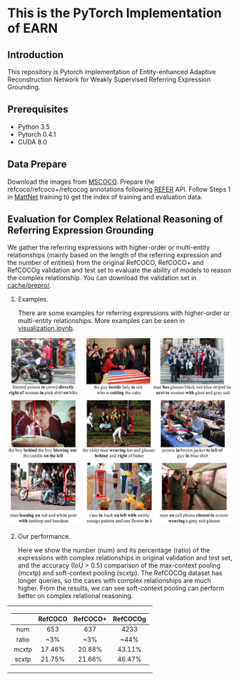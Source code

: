 # This is the PyTorch Implementation of EARN

## Introduction
This repository is Pytorch implementation of Entity-enhanced Adaptive Reconstruction Network for Weakly Supervised Referring Expression Grounding.

## Prerequisites

* Python 3.5
* Pytorch 0.4.1
* CUDA 8.0

## Data Prepare

Download the images from [MSCOCO](http://mscoco.org/dataset/#overview). Prepare the refcoco/refcoco+/refcocog annotations following [REFER](https://github.com/lichengunc/refer) API. Follow Steps 1 in [MattNet](https://github.com/lichengunc/MAttNet) training to get the index of training and evaluation data.

## Evaluation for Complex Relational Reasoning of Referring Expression Grounding
We gather the referring expressions with higher-order or multi-entity relationships (mainly based on the length of the referring expression and the number of entities) from the original RefCOCO, RefCOCO+ and RefCOCOg validation and test set to evaluate the ability of models to reason the complex relationship. You can download the validation set in [cache/prepro/](cache/prepro/). 

1) Examples.
   
   There are some examples for referring expressions with higher-order or multi-entity relationships. More examples can be seen in [visualization.ipynb](visualization.ipynb). 
   
 ![example1](./pics/example1.png)
 ![example2](./pics/example2.png)
 ![example3](./pics/example3.png)
<!-- <center>Some examples of the validation set with complex relationship.</center> -->


2) Our performance.
   
   Here we show the number (num) and its percentage (ratio) of the expressions with complex relationships in original validation and test set, and the accuracy (IoU > 0.5) comparison of the max-context pooling (mcxtp) and soft-context pooling (scxtp). The RefCOCOg dataset has longer queries, so the cases with complex relationships are much higher. From the results, we can see soft-context pooling can perform better on complex relational reasoning.
<center>
<table>
<tr><td>

|  | RefCOCO | RefCOCO+ | RefCOCOg|
|:--:|:--:|:--:|:--:|
| num   |  653    | 637     |  4233   |
| ratio | ~3\%    | ~3\%    |  ~44\%  |
| mcxtp | 17.46\% | 20.88\% | 43.11\% |
| scxtp | 21.75\% | 21.66\% | 46.47\% |

<!-- | num   |  653 （~3\%）   | 637 (~3\%)    |  4233 (~44\%)   |
| num   |  653 （~3\%）   | 637 (~3\%)    |  4233 (~44\%)   | -->
</td></tr> 
</table>
</center>
